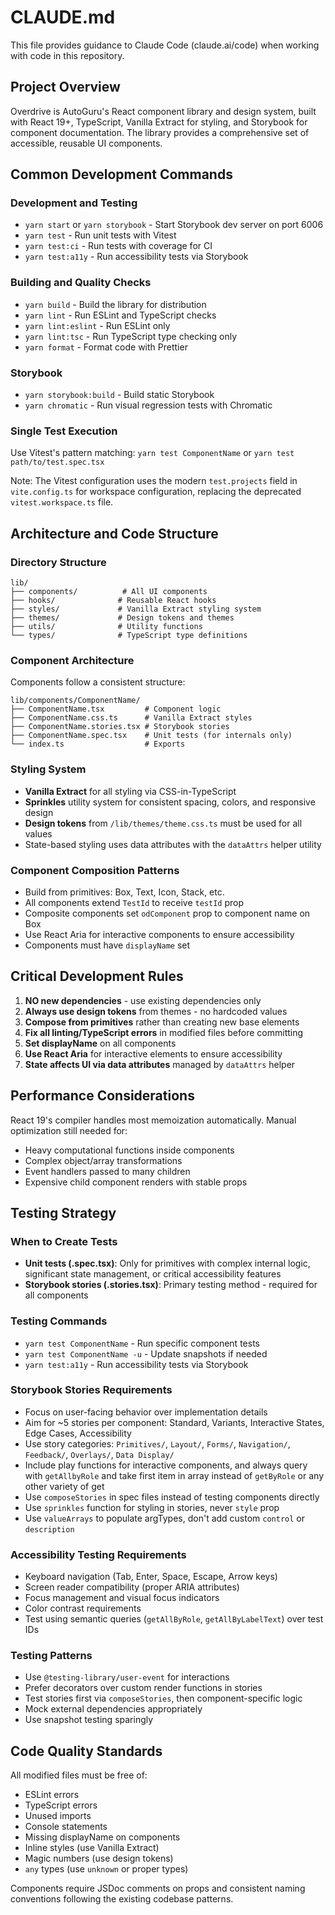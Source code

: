 # CLAUDE.md

This file provides guidance to Claude Code (claude.ai/code) when working with
code in this repository.

## Project Overview

Overdrive is AutoGuru's React component library and design system, built with
React 19+, TypeScript, Vanilla Extract for styling, and Storybook for component
documentation. The library provides a comprehensive set of accessible, reusable
UI components.

## Common Development Commands

### Development and Testing

- `yarn start` or `yarn storybook` - Start Storybook dev server on port 6006
- `yarn test` - Run unit tests with Vitest
- `yarn test:ci` - Run tests with coverage for CI
- `yarn test:a11y` - Run accessibility tests via Storybook

### Building and Quality Checks

- `yarn build` - Build the library for distribution
- `yarn lint` - Run ESLint and TypeScript checks
- `yarn lint:eslint` - Run ESLint only
- `yarn lint:tsc` - Run TypeScript type checking only
- `yarn format` - Format code with Prettier

### Storybook

- `yarn storybook:build` - Build static Storybook
- `yarn chromatic` - Run visual regression tests with Chromatic

### Single Test Execution

Use Vitest's pattern matching: `yarn test ComponentName` or
`yarn test path/to/test.spec.tsx`

Note: The Vitest configuration uses the modern `test.projects` field in
`vite.config.ts` for workspace configuration, replacing the deprecated
`vitest.workspace.ts` file.

## Architecture and Code Structure

### Directory Structure

```
lib/
├── components/          # All UI components
├── hooks/              # Reusable React hooks
├── styles/             # Vanilla Extract styling system
├── themes/             # Design tokens and themes
├── utils/              # Utility functions
└── types/              # TypeScript type definitions
```

### Component Architecture

Components follow a consistent structure:

```
lib/components/ComponentName/
├── ComponentName.tsx         # Component logic
├── ComponentName.css.ts      # Vanilla Extract styles
├── ComponentName.stories.tsx # Storybook stories
├── ComponentName.spec.tsx    # Unit tests (for internals only)
└── index.ts                  # Exports
```

### Styling System

- **Vanilla Extract** for all styling via CSS-in-TypeScript
- **Sprinkles** utility system for consistent spacing, colors, and responsive
  design
- **Design tokens** from `/lib/themes/theme.css.ts` must be used for all values
- State-based styling uses data attributes with the `dataAttrs` helper utility

### Component Composition Patterns

- Build from primitives: Box, Text, Icon, Stack, etc.
- All components extend `TestId` to receive `testId` prop
- Composite components set `odComponent` prop to component name on Box
- Use React Aria for interactive components to ensure accessibility
- Components must have `displayName` set

## Critical Development Rules

1. **NO new dependencies** - use existing dependencies only
2. **Always use design tokens** from themes - no hardcoded values
3. **Compose from primitives** rather than creating new base elements
4. **Fix all linting/TypeScript errors** in modified files before committing
5. **Set displayName** on all components
6. **Use React Aria** for interactive elements to ensure accessibility
7. **State affects UI via data attributes** managed by `dataAttrs` helper

## Performance Considerations

React 19's compiler handles most memoization automatically. Manual optimization
still needed for:

- Heavy computational functions inside components
- Complex object/array transformations
- Event handlers passed to many children
- Expensive child component renders with stable props

## Testing Strategy

### When to Create Tests

- **Unit tests (.spec.tsx)**: Only for primitives with complex internal logic,
  significant state management, or critical accessibility features
- **Storybook stories (.stories.tsx)**: Primary testing method - required for
  all components

### Testing Commands

- `yarn test ComponentName` - Run specific component tests
- `yarn test ComponentName -u` - Update snapshots if needed
- `yarn test:a11y` - Run accessibility tests via Storybook

### Storybook Stories Requirements

- Focus on user-facing behavior over implementation details
- Aim for ~5 stories per component: Standard, Variants, Interactive States, Edge
  Cases, Accessibility
- Use story categories: `Primitives/`, `Layout/`, `Forms/`, `Navigation/`,
  `Feedback/`, `Overlays/`, `Data Display/`
- Include play functions for interactive components, and always query with
  `getAllbyRole` and take first item in array instead of `getByRole` or any
  other variety of get
- Use `composeStories` in spec files instead of testing components directly
- Use `sprinkles` function for styling in stories, never `style` prop
- Use `valueArrays` to populate argTypes, don't add custom `control` or
  `description`

### Accessibility Testing Requirements

- Keyboard navigation (Tab, Enter, Space, Escape, Arrow keys)
- Screen reader compatibility (proper ARIA attributes)
- Focus management and visual focus indicators
- Color contrast requirements
- Test using semantic queries (`getAllByRole`, `getAllByLabelText`) over test
  IDs

### Testing Patterns

- Use `@testing-library/user-event` for interactions
- Prefer decorators over custom render functions in stories
- Test stories first via `composeStories`, then component-specific logic
- Mock external dependencies appropriately
- Use snapshot testing sparingly

## Code Quality Standards

All modified files must be free of:

- ESLint errors
- TypeScript errors
- Unused imports
- Console statements
- Missing displayName on components
- Inline styles (use Vanilla Extract)
- Magic numbers (use design tokens)
- `any` types (use `unknown` or proper types)

Components require JSDoc comments on props and consistent naming conventions
following the existing codebase patterns.
